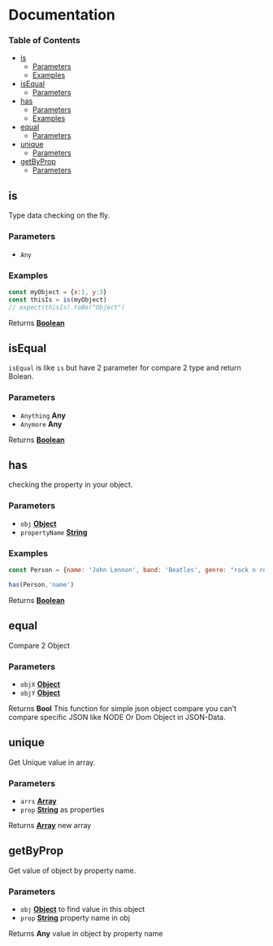 # Documentation

<!-- Generated by documentation.js. Update this documentation by updating the source code. -->

### Table of Contents

- [is](#is)
    -   [Parameters](#parameters)
    -   [Examples](#examples)
- [isEqual](#isequal)
    -   [Parameters](#parameters-1)
- [has](#has)
    -   [Parameters](#parameters-2)
    -   [Examples](#examples-1)
- [equal](#equal)
    -   [Parameters](#parameters-3)
- [unique](#unique)
    -   [Parameters](#parameters-4)
- [getByProp](#getbyprop)
    -   [Parameters](#parameters-5)

## is

Type data checking on the fly.

### Parameters

- `Any`  

### Examples

```javascript
const myObject = {x:1, y:3}
const thisIs = is(myObject) 
// expect(thisIs).toBe("Object")
```

Returns **[Boolean](https://developer.mozilla.org/docs/Web/JavaScript/Reference/Global_Objects/Boolean)** 

## isEqual

`isEqual` is like `is` but have 2 parameter for compare 2 type and return Bolean.

### Parameters

- `Anything` **Any** 
- `Anymore` **Any** 

Returns **[Boolean](https://developer.mozilla.org/docs/Web/JavaScript/Reference/Global_Objects/Boolean)** 

## has

checking the property in your object.

### Parameters

- `obj` **[Object](https://developer.mozilla.org/docs/Web/JavaScript/Reference/Global_Objects/Object)** 
- `propertyName` **[String](https://developer.mozilla.org/docs/Web/JavaScript/Reference/Global_Objects/String)** 

### Examples

```javascript
const Person = {name: 'John Lennon', band: 'Beatles', genre: "rock n roll"}

has(Person,'name')
```

Returns **[Boolean](https://developer.mozilla.org/docs/Web/JavaScript/Reference/Global_Objects/Boolean)** 

## equal

Compare 2 Object

### Parameters

- `objX` **[Object](https://developer.mozilla.org/docs/Web/JavaScript/Reference/Global_Objects/Object)** 
- `objY` **[Object](https://developer.mozilla.org/docs/Web/JavaScript/Reference/Global_Objects/Object)** 

Returns **Bool** This function for simple json object compare
you can't compare specific JSON like NODE Or
Dom Object in JSON-Data.

## unique

Get Unique value in array.

### Parameters

- `arrs` **[Array](https://developer.mozilla.org/docs/Web/JavaScript/Reference/Global_Objects/Array)** 
- `prop` **[String](https://developer.mozilla.org/docs/Web/JavaScript/Reference/Global_Objects/String)** as properties

Returns **[Array](https://developer.mozilla.org/docs/Web/JavaScript/Reference/Global_Objects/Array)** new array

## getByProp

Get value of object by property name.

### Parameters

- `obj` **[Object](https://developer.mozilla.org/docs/Web/JavaScript/Reference/Global_Objects/Object)** to find value in this object
- `prop` **[String](https://developer.mozilla.org/docs/Web/JavaScript/Reference/Global_Objects/String)** property name in obj

Returns **Any** value in object by property name
